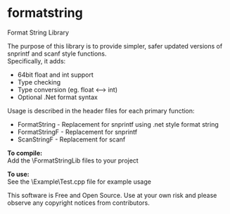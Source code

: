 # formatstring
Format String Library

The purpose of this library is to provide simpler, safer updated versions of snprintf and scanf style functions.  
Specifically, it adds:  
* 64bit float and int support  
* Type checking
* Type conversion (eg. float <--> int)
* Optional .Net format syntax

Usage is described in the header files for each primary function:  
* FormatString - Replacement for snprintf using .net style format string  
* FormatStringF - Replacement for snprintf  
* ScanStringF - Replacement for scanf  

**To compile:**  
Add the \FormatStringLib files to your project

**To use:**  
See the \Example\Test.cpp file for example usage

This software is Free and Open Source.  Use at your own risk and please observe any copyright notices from contributors.

